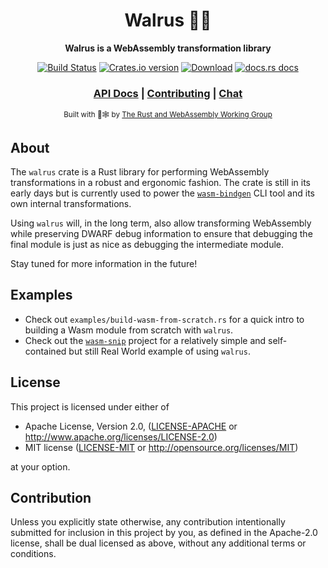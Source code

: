 <div align="center">

  <h1>Walrus 🌊🐘</h1>

  <strong>Walrus is a WebAssembly transformation library</strong>

  <p>
    <a href="https://travis-ci.org/rustwasm/walrus"><img src="https://img.shields.io/travis/rustwasm/walrus.svg?style=flat-square" alt="Build Status" /></a>
    <a href="https://crates.io/crates/walrus"><img src="https://img.shields.io/crates/v/walrus.svg?style=flat-square" alt="Crates.io version" /></a>
    <a href="https://crates.io/crates/walrus"><img src="https://img.shields.io/crates/d/walrus.svg?style=flat-square" alt="Download" /></a>
    <a href="https://docs.rs/walrus"><img src="https://img.shields.io/badge/docs-latest-blue.svg?style=flat-square" alt="docs.rs docs" /></a>
  </p>

  <h3>
    <a href="https://docs.rs/walrus">API Docs</a>
    <span> | </span>
    <a href="https://github.com/rustwasm/walrus/blob/master/CONTRIBUTING.md">Contributing</a>
    <span> | </span>
    <a href="https://discordapp.com/channels/442252698964721669/443151097398296587">Chat</a>
  </h3>

  <sub>Built with 🦀🕸 by <a href="https://rustwasm.github.io/">The Rust and WebAssembly Working Group</a></sub>
</div>

## About

The `walrus` crate is a Rust library for performing WebAssembly transformations
in a robust and ergonomic fashion. The crate is still in its early days but is
currently used to power the [`wasm-bindgen`] CLI tool and its own internal
transformations.

[`wasm-bindgen`]: https://github.com/rustwasm/wasm-bindgen

Using `walrus` will, in the long term, also allow transforming WebAssembly while
preserving DWARF debug information to ensure that debugging the final module is
just as nice as debugging the intermediate module.

Stay tuned for more information in the future!

## Examples

* Check out `examples/build-wasm-from-scratch.rs` for a quick intro to building
  a Wasm module from scratch with `walrus`.
* Check out the [`wasm-snip`](https://github.com/rustwasm/wasm-snip) project for
  a relatively simple and self-contained but still Real World example of using
  `walrus`.

## License

This project is licensed under either of

 * Apache License, Version 2.0, ([LICENSE-APACHE](LICENSE-APACHE) or
   http://www.apache.org/licenses/LICENSE-2.0)
 * MIT license ([LICENSE-MIT](LICENSE-MIT) or
   http://opensource.org/licenses/MIT)

at your option.

## Contribution

Unless you explicitly state otherwise, any contribution intentionally submitted
for inclusion in this project by you, as defined in the Apache-2.0 license,
shall be dual licensed as above, without any additional terms or conditions.
